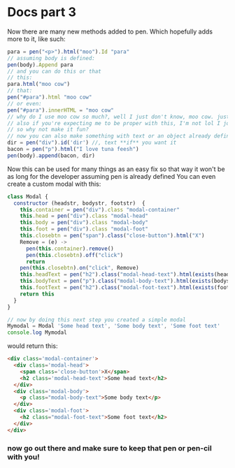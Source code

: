 # Docs part 3

Now there are many new methods added to pen. Which hopefully adds more to it,
like such:

```js
para = pen("<p>").html("moo").Id "para"
// assuming body is defined:
pen(body).Append para
// and you can do this or that
// this:
para.html("moo cow")
// that:
pen("#para").html "moo cow"
// or even:
pen("#para").innerHTML = "moo cow"
// why do I use moo cow so much?, well I just don't know, moo cow. just moo cow
// also if you're expecting me to be proper with this, I'm not lol I joke and stuff and seeing all this "'i'm fancy and only make my scripts top noch with my talking capabilities'" stuff is boring-
// so why not make it fun?
// now you can also make something with text or an object already defined:
dir = pen("div").id('dir') //, text **if** you want it
bacon = pen("p").html("I love tuna feesh")
pen(body).append(bacon, dir)
```

Now this can be used for many things as an easy fix so that way it won't be as long for the developer
assuming pen is already defined
You can even create a custom modal with this:
```js
class Modal {
  constructor (headstr, bodystr, footstr)  {
    this.container = pen("div").class "modal-container"
    this.head = pen("div").class "modal-head"
    this.body = pen("div").class "modal-body"
    this.foot = pen("div").class "modal-foot"
    this.closebtn = pen("span").class("close-button").html("X")
    Remove = (e) ->
      pen(this.container).remove()
      pen(this.closebtn).off("click")
      return
    pen(this.closebtn).on("click", Remove)
    this.headText = pen("h2").class("modal-head-text").html(exists(headerstr) ? headerstr : '')
    this.bodyText = pen("p").class("modal-body-text").html(exists(bodystr) ? bodystr : '')
    this.footText = pen("h2").class("modal-foot-text").html(exists(footstr) ? footstr : '')
    return this
  }
}

// now by doing this next step you created a simple modal
Mymodal = Modal 'Some head text', 'Some body text', 'Some foot text'
console.log Mymodal
```
would return this:
```html
<div class='modal-container'>
  <div class='modal-head'>
    <span class='close-button'>X</span>
    <h2 class='modal-head-text'>Some head text</h2>
  </div>
  <div class='modal-body'>
    <p class="modal-body-text">Some body text</p>
  </div>
  <div class='modal-foot'>
    <h2 class="modal-foot-text">Some foot text</h2>
  </div>
</div>
```

### now go out there and make sure to keep that pen or pen-cil with you!
